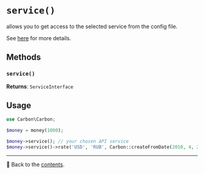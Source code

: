 # `service()`

allows you to get access to the selected service from the config file.

See [here](/docs/05_Services/base.md) for more details.

## Methods

### `service()`
**Returns**: `ServiceInterface`

## Usage

```php
use Carbon\Carbon;

$money = money(1000);

$money->service(); // your chosen API service
$money->service()->rate('USD', 'RUB', Carbon::createFromDate(2010, 4, 27));
```

---

📌 Back to the [contents](/README.md#table-of-contents).
